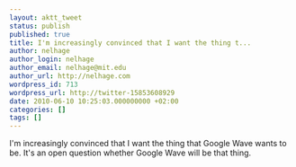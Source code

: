 ```yaml
---
layout: aktt_tweet
status: publish
published: true
title: I'm increasingly convinced that I want the thing t...
author: nelhage
author_login: nelhage
author_email: nelhage@mit.edu
author_url: http://nelhage.com
wordpress_id: 713
wordpress_url: http://twitter-15853608929
date: 2010-06-10 10:25:03.000000000 +02:00
categories: []
tags: []
---
```

I'm increasingly convinced that I want the thing that Google Wave wants to be. It's an open question whether Google Wave will be that thing.
